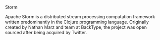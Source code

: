 
Storm    

Apache Storm is a distributed stream processing computation framework written predominantly in the Clojure programming language. Originally created by Nathan Marz and team at BackType, the project was open sourced after being acquired by Twitter. 

